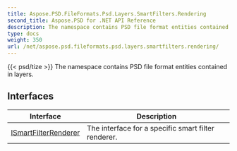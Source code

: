 ```yaml
---
title: Aspose.PSD.FileFormats.Psd.Layers.SmartFilters.Rendering
second_title: Aspose.PSD for .NET API Reference
description: The namespace contains PSD file format entities contained in layers
type: docs
weight: 350
url: /net/aspose.psd.fileformats.psd.layers.smartfilters.rendering/
---
```

{{< psd/tize >}}
The namespace contains PSD file format entities contained in layers.

## Interfaces

| Interface | Description |
| --- | --- |
| [ISmartFilterRenderer](./ismartfilterrenderer/) | The interface for a specific smart filter renderer. |



